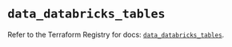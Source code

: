 # `data_databricks_tables`

Refer to the Terraform Registry for docs: [`data_databricks_tables`](https://registry.terraform.io/providers/databricks/databricks/1.68.0/docs/data-sources/tables).
